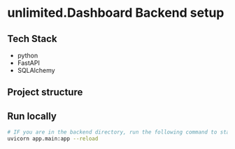 # unlimited.Dashboard Backend setup

## Tech Stack

- python
- FastAPI
- SQLAlchemy

## Project structure

## Run locally

```bash
# IF you are in the backend directory, run the following command to start the server
uvicorn app.main:app --reload
```
